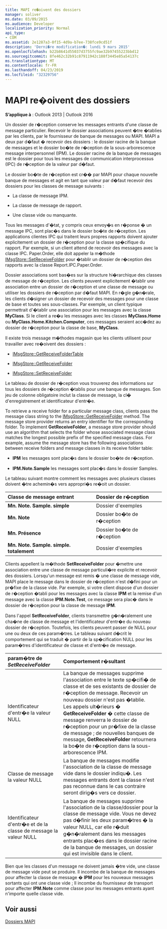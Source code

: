 ```yaml
---
title: MAPI re�oivent des dossiers
manager: soliver
ms.date: 03/09/2015
ms.audience: Developer
localization_priority: Normal
api_type:
- COM
ms.assetid: 2e1287a3-0f15-4d9a-b7ee-738fce9cd51f
description: 'Derni�re modification�: lundi 9 mars 2015'
ms.openlocfilehash: b22b8641d55037d3755fc9ae32b97455223bbd12
ms.sourcegitcommit: 8fe462c32b91c87911942c188f3445e85a54137c
ms.translationtype: MT
ms.contentlocale: fr-FR
ms.lasthandoff: 04/23/2019
ms.locfileid: "32329756"
---
```

# <a name="mapi-receive-folders"></a>MAPI re�oivent des dossiers

  
  
**S’applique à** : Outlook 2013 | Outlook 2016 
  
Un dossier de r�ception conserve les messages entrants d'une classe de message particulier. Recevoir le dossier associations peuvent �tre �tablies par les clients, par le fournisseur de banque de messages ou MAPI. MAPI a deux par d�faut � recevoir des dossiers : le dossier racine de la banque de messages et le dossier bo�te de r�ception de la sous-arborescence message interpersonnel (IPM). Le dossier racine de la banque de messages est le dossier pour tous les messages de communication interprocessus (IPC) de r�ception de la valeur par d�faut.
  
 Le dossier bo�te de r�ception est cr�� par MAPI pour chaque nouvelle banque de messages et agit en tant que valeur par d�faut recevoir des dossiers pour les classes de message suivants : 
  
- La classe de message IPM.
    
- La classe de message de rapport.
    
- Une classe vide ou manquante.
    
Tous les messages d'�tat, y compris ceux envoy�s en r�ponse � un message IPC, sont plac�s dans le dossier bo�te de r�ception. Les applications clientes IPC qui traitent leurs propres rapports doivent ajouter explicitement un dossier de r�ception pour la classe sp�cifique du rapport. Par exemple, si un client attend de recevoir des messages avec la classe IPC. Paper.Order, elle doit appeler la m�thode [IMsgStore::SetReceiveFolder](imsgstore-setreceivefolder.md) pour �tablir un dossier de r�ception des rapports avec la classe Report.IPC.Paper.Order. 
  
Dossier associations sont bas�es sur la structure hi�rarchique des classes de message de r�ception. Les clients peuvent explicitement �tablir une association entre un dossier de r�ception et une classe de message ou utiliser les dossiers de r�ception par d�faut MAPI. En r�gle g�n�rale, les clients d�signer un dossier de recevoir des messages pour une classe de base et toutes ses sous-classes. Par exemple, un client typique permettrait d'�tablir une association pour les messages avec la classe **MyClass**. Si le client a re�u les messages avec les classes **MyClass.Home** ou **MyClass.Home.Kitchen.Computer**, ces messages seraient acc�dez au dossier de r�ception pour la classe de base, **MyClass**.
  
Il existe trois message m�thodes magasin que les clients utilisent pour travailler avec re�oivent des dossiers :
  
- [IMsgStore::GetReceiveFolderTable](imsgstore-getreceivefoldertable.md)
    
- [IMsgStore::GetReceiveFolder](imsgstore-getreceivefolder.md)
    
- [IMsgStore::SetReceiveFolder](imsgstore-setreceivefolder.md)
    
Le tableau de dossier de r�ception vous trouverez des informations sur tous les dossiers de r�ception �tablis pour une banque de messages. Son jeu de colonne obligatoire inclut la classe de message, la cl� d'enregistrement et identificateur d'entr�e.
  
To retrieve a receive folder for a particular message class, clients pass the message class string to the [IMsgStore::GetReceiveFolder](imsgstore-getreceivefolder.md) method. The message store provider returns an entry identifier for the corresponding folder. To implement **GetReceiveFolder**, a message store provider should use an algorithm that selects the folder whose associated message class matches the longest possible prefix of the specified message class. For example, assume the message store has the following associations between receive folders and message classes in its receive folder table:
  
- **IPM** les messages sont plac�s dans le dossier bo�te de r�ception. 
    
- **IPM.Note.Sample** les messages sont plac�s dans le dossier Samples. 
    
Le tableau suivant montre comment les messages avec plusieurs classes doivent �tre achemin�s vers appropri�s re�oit un dossier.
  
|**Classe de message entrant**|**Dossier de r�ception**|
|:-----|:-----|
|**Mn. Note. Sample. simple** <br/> |Dossier d'exemples  <br/> |
|**Mn. Note** <br/> |Dossier bo�te de r�ception  <br/> |
|**Mn. Présence** <br/> |Dossier bo�te de r�ception  <br/> |
|**Mn. Note. Sample. simple. totalement** <br/> |Dossier d'exemples  <br/> |
   
Clients appellent la m�thode **SetReceiveFolder** pour �mettre une association entre une classe de message particuli�re explicite et recevoir des dossiers. Lorsqu'un message est remis � une classe de message vide, MAPI place le message dans le dossier de r�ception n'est d�fini pour un pr�fixe de la classe vide. Par exemple, si votre client dispose d'un dossier de r�ception �tabli pour les messages avec la classe **IPM** et la remise d'un message avec la classe **IPM.Note.Test**, ce message sera plac� dans le dossier de r�ception pour la classe de message **IPM**. 
  
Dans l'appel **SetReceiveFolder**, clients transmettre g�n�ralement une cha�ne de classe de message et l'identificateur d'entr�e du nouveau dossier de r�ception. Toutefois, les clients peuvent passer de NULL pour une ou deux de ces param�tres. Le tableau suivant d�crit le comportement qui se traduit � partir de la sp�cification NULL pour les param�tres d'identificateur de classe et d'entr�e de message. 
  
|**param�tre de  _SetReceiveFolder_**|**Comportement r�sultant**|
|:-----|:-----|
|Identificateur d'entr�e la valeur NULL  <br/> |La banque de messages supprime l'association entre le texte sp�cifi� de classe et de ses existants de dossier de r�ception de message. Recevoir un nouveau dossier n'est pas �tablie. <br/> Les appels ult�rieurs � **GetReceiveFolder** � cette classe de message renverra le dossier de r�ception pour un pr�fixe de la classe de message ; de nouvelles banques de message, **GetReceiveFolder** retournera la bo�te de r�ception dans la sous-arborescence IPM.  <br/> |
|Classe de message la valeur NULL  <br/> |La banque de messages modifie l'association de la classe de message vide dans le dossier indiqu�. Les messages entrants dont la classe n'est pas reconnue dans le cas contraire seront dirig�s vers ce dossier.  <br/> |
|Identificateur d'entr�e et de la classe de message la valeur NULL  <br/> |La banque de messages supprime l'association de la classe/dossier pour la classe de message vide. Vous ne devez pas d�finir les deux param�tres � la valeur NULL, car elle r�duit g�n�ralement dans les messages entrants plac�es dans le dossier racine de la banque de messages, un dossier qui est invisible dans le client.  <br/> |
   
Bien que les classes d'un message ne doivent jamais �tre vide, une classe de message vide peut se produire. Il incombe de la banque de messages pour affecter la classe de message � **IPM** pour les nouveaux messages sortants qui ont une classe vide ; Il incombe du fournisseur de transport pour affecter **IPM.Note** comme classe pour les messages entrants ayant n'importe quelle classe vide. 
  
## <a name="see-also"></a>Voir aussi



[Dossiers MAPI](mapi-folders.md)

